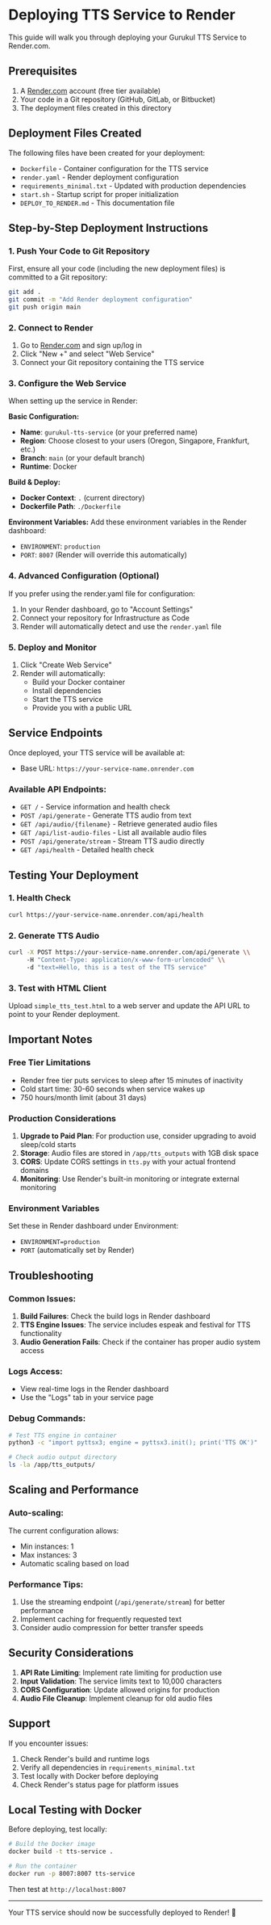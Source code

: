 # Deploying TTS Service to Render

This guide will walk you through deploying your Gurukul TTS Service to Render.com.

## Prerequisites

1. A [Render.com](https://render.com) account (free tier available)
2. Your code in a Git repository (GitHub, GitLab, or Bitbucket)
3. The deployment files created in this directory

## Deployment Files Created

The following files have been created for your deployment:

- `Dockerfile` - Container configuration for the TTS service
- `render.yaml` - Render deployment configuration
- `requirements_minimal.txt` - Updated with production dependencies
- `start.sh` - Startup script for proper initialization
- `DEPLOY_TO_RENDER.md` - This documentation file

## Step-by-Step Deployment Instructions

### 1. Push Your Code to Git Repository

First, ensure all your code (including the new deployment files) is committed to a Git repository:

```bash
git add .
git commit -m "Add Render deployment configuration"
git push origin main
```

### 2. Connect to Render

1. Go to [Render.com](https://render.com) and sign up/log in
2. Click "New +" and select "Web Service"
3. Connect your Git repository containing the TTS service

### 3. Configure the Web Service

When setting up the service in Render:

**Basic Configuration:**
- **Name**: `gurukul-tts-service` (or your preferred name)
- **Region**: Choose closest to your users (Oregon, Singapore, Frankfurt, etc.)
- **Branch**: `main` (or your default branch)
- **Runtime**: Docker

**Build & Deploy:**
- **Docker Context**: `.` (current directory)
- **Dockerfile Path**: `./Dockerfile`

**Environment Variables:**
Add these environment variables in the Render dashboard:
- `ENVIRONMENT`: `production`
- `PORT`: `8007` (Render will override this automatically)

### 4. Advanced Configuration (Optional)

If you prefer using the render.yaml file for configuration:

1. In your Render dashboard, go to "Account Settings"
2. Connect your repository for Infrastructure as Code
3. Render will automatically detect and use the `render.yaml` file

### 5. Deploy and Monitor

1. Click "Create Web Service"
2. Render will automatically:
   - Build your Docker container
   - Install dependencies
   - Start the TTS service
   - Provide you with a public URL

## Service Endpoints

Once deployed, your TTS service will be available at:
- Base URL: `https://your-service-name.onrender.com`

### Available API Endpoints:

- `GET /` - Service information and health check
- `POST /api/generate` - Generate TTS audio from text
- `GET /api/audio/{filename}` - Retrieve generated audio files
- `GET /api/list-audio-files` - List all available audio files
- `POST /api/generate/stream` - Stream TTS audio directly
- `GET /api/health` - Detailed health check

## Testing Your Deployment

### 1. Health Check
```bash
curl https://your-service-name.onrender.com/api/health
```

### 2. Generate TTS Audio
```bash
curl -X POST https://your-service-name.onrender.com/api/generate \\
     -H "Content-Type: application/x-www-form-urlencoded" \\
     -d "text=Hello, this is a test of the TTS service"
```

### 3. Test with HTML Client
Upload `simple_tts_test.html` to a web server and update the API URL to point to your Render deployment.

## Important Notes

### Free Tier Limitations
- Render free tier puts services to sleep after 15 minutes of inactivity
- Cold start time: 30-60 seconds when service wakes up
- 750 hours/month limit (about 31 days)

### Production Considerations

1. **Upgrade to Paid Plan**: For production use, consider upgrading to avoid sleep/cold starts
2. **Storage**: Audio files are stored in `/app/tts_outputs` with 1GB disk space
3. **CORS**: Update CORS settings in `tts.py` with your actual frontend domains
4. **Monitoring**: Use Render's built-in monitoring or integrate external monitoring

### Environment Variables

Set these in Render dashboard under Environment:
- `ENVIRONMENT=production`
- `PORT` (automatically set by Render)

## Troubleshooting

### Common Issues:

1. **Build Failures**: Check the build logs in Render dashboard
2. **TTS Engine Issues**: The service includes espeak and festival for TTS functionality
3. **Audio Generation Fails**: Check if the container has proper audio system access

### Logs Access:
- View real-time logs in the Render dashboard
- Use the "Logs" tab in your service page

### Debug Commands:
```bash
# Test TTS engine in container
python3 -c "import pyttsx3; engine = pyttsx3.init(); print('TTS OK')"

# Check audio output directory
ls -la /app/tts_outputs/
```

## Scaling and Performance

### Auto-scaling:
The current configuration allows:
- Min instances: 1
- Max instances: 3
- Automatic scaling based on load

### Performance Tips:
1. Use the streaming endpoint (`/api/generate/stream`) for better performance
2. Implement caching for frequently requested text
3. Consider audio compression for better transfer speeds

## Security Considerations

1. **API Rate Limiting**: Implement rate limiting for production use
2. **Input Validation**: The service limits text to 10,000 characters
3. **CORS Configuration**: Update allowed origins for production
4. **Audio File Cleanup**: Implement cleanup for old audio files

## Support

If you encounter issues:
1. Check Render's build and runtime logs
2. Verify all dependencies in `requirements_minimal.txt`
3. Test locally with Docker before deploying
4. Check Render's status page for platform issues

## Local Testing with Docker

Before deploying, test locally:

```bash
# Build the Docker image
docker build -t tts-service .

# Run the container
docker run -p 8007:8007 tts-service
```

Then test at `http://localhost:8007`

---

Your TTS service should now be successfully deployed to Render! 🚀